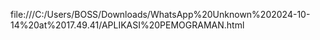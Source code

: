 file:///C:/Users/BOSS/Downloads/WhatsApp%20Unknown%202024-10-14%20at%2017.49.41/APLIKASI%20PEMOGRAMAN.html
